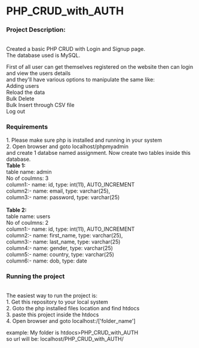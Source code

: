 # PHP_CRUD_with_AUTH


<h3>Project Description:</h3></br>
Created a basic PHP CRUD with Login and Signup page.</br>
The database used is MySQL.</br>

First of all user can get themselves registered on the website then can login and view the users details</br>
and they'll have various options to manipulate the same like:</br> 
Adding users</br>
Reload the data</br>
Bulk Delete</br>
Bulk Insert through CSV file</br>
Log out </br>

<h3>Requirements</h3>
1. Please make sure php is installed and running in your system</br>
2. Open browser and goto localhost/phpmyadmin</br>
   and create 1 databse named assignment. Now create two tables inside this database.</br>
   <b>Table 1:</b></br>
   table name: admin</br>
   No of coulmns: 3</br>
   column1:- name: id,    type: int(11), AUTO_INCREMENT</br>
   column2:- name: email, type: varchar(25),</br>
   column3:- name: password, type: varchar(25)</br>
   </br>
   <b>Table 2:</b></br>
   table name: users</br>
   No of coulmns: 2</br>
   column1:- name: id, type: int(11), AUTO_INCREMENT</br>
   column2:- name: first_name, type: varchar(25),</br>
   column3:- name: last_name, type: varchar(25)</br>
   column4:- name: gender, type: varchar(25)</br>
   column5:- name: country, type: varchar(25)</br>
   column6:- name: dob, type: date</br>

<h3>Running the project </h3></br>
The easiest way to run the project is:</br>
1. Get this repository to your local system</br>
2. Goto the php installed files location and find htdocs</br>
3. paste this project inside the htdocs </br>
4. Open browser and goto localhost:/['folder_name']</br>

example: My folder is htdocs>PHP_CRUD_with_AUTH</br>
         so url will be:  localhost/PHP_CRUD_with_AUTH/</br>
        
